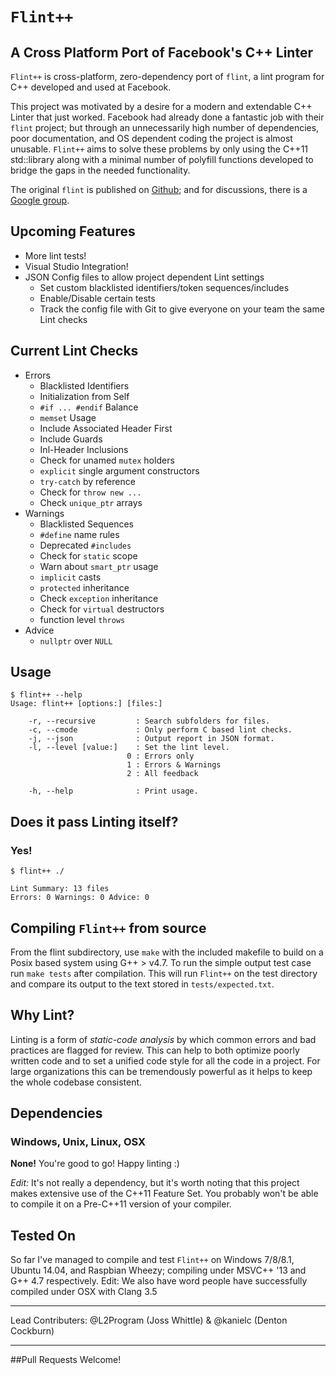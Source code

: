 # `Flint++`
## A Cross Platform Port of Facebook's C++ Linter

`Flint++` is cross-platform, zero-dependency port of `flint`, a lint program for C++ developed and used at Facebook.

This project was motivated by a desire for a modern and extendable C++ Linter that just worked. Facebook had already done a fantastic job with their `flint` project; but through an unnecessarily high number of dependencies, poor documentation, and OS dependent coding the project is almost unusable. `Flint++` aims to solve these problems by only using the C++11 std::library along with a minimal number of polyfill functions developed to bridge the gaps in the needed functionality.

The original `flint` is published on [Github](https://github.com/facebook/flint); and for discussions, there is a [Google group](https://groups.google.com/d/forum/facebook-flint).

Upcoming Features
-----------------

* More lint tests!
* Visual Studio Integration!
* JSON Config files to allow project dependent Lint settings
	* Set custom blacklisted identifiers/token sequences/includes
	* Enable/Disable certain tests
	* Track the config file with Git to give everyone on your team the same Lint checks

Current Lint Checks
-------------------

* Errors
	* Blacklisted Identifiers
	* Initialization from Self
	* `#if ... #endif` Balance
	* `memset` Usage
	* Include Associated Header First
	* Include Guards
	* Inl-Header Inclusions
	* Check for unamed `mutex` holders
	* `explicit` single argument constructors
	* `try-catch` by reference
	* Check for `throw new ...`
	* Check `unique_ptr` arrays
* Warnings
	* Blacklisted Sequences
	* `#define` name rules
	* Deprecated `#includes`
	* Check for `static` scope
	* Warn about `smart_ptr` usage
	* `implicit` casts
	* `protected` inheritance
	* Check `exception` inheritance
	* Check for `virtual` destructors
	* function level `throws`
* Advice
	* `nullptr` over `NULL`

Usage
-----

	$ flint++ --help
	Usage: flint++ [options:] [files:]

        -r, --recursive         : Search subfolders for files.
        -c, --cmode             : Only perform C based lint checks.
        -j, --json              : Output report in JSON format.
        -l, --level [value:]    : Set the lint level.
                              0 : Errors only
                              1 : Errors & Warnings
                              2 : All feedback

        -h, --help              : Print usage.

Does it pass Linting itself? 
-------------------------

### Yes!
	
	$ flint++ ./

	Lint Summary: 13 files
	Errors: 0 Warnings: 0 Advice: 0

Compiling `Flint++` from source
-------------------------------

From the flint subdirectory, use `make` with the included makefile to build on a Posix based system using G++ > v4.7. To run the simple output test case run `make tests` after compilation. This will run `Flint++` on the test directory and compare its output to the text stored in `tests/expected.txt`.

Why Lint?
---------

Linting is a form of *static-code analysis* by which common errors and bad practices are flagged for review. This can help to both optimize poorly written code and to set a unified code style for all the code in a project. For large organizations this can be tremendously powerful as it helps to keep the whole codebase consistent.

Dependencies
------------

### Windows, Unix, Linux, OSX

**None!** You're good to go! Happy linting :)

*Edit:* It's not really a dependency, but it's worth noting that this project makes extensive use of the C++11 Feature Set. You probably won't be able to compile it on a Pre-C++11 version of your compiler. 

Tested On
---------

So far I've managed to compile and test `Flint++` on Windows 7/8/8.1, Ubuntu 14.04, and Raspbian Wheezy; compiling under MSVC++ '13 and G++ 4.7 respectively. Edit: We also have word people have successfully compiled under OSX with Clang 3.5

---

Lead Contributers: @L2Program (Joss Whittle) & @kanielc (Denton Cockburn) 

---

##Pull Requests Welcome!
